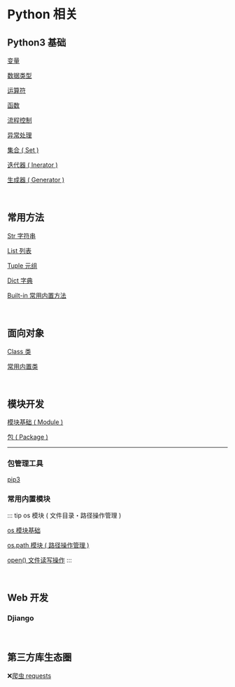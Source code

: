 # Python 相关

## Python3 基础

[变量](./Basic/1.Variable.md)

[数据类型](./Basic/2.ValueType.md)

[运算符](./Basic/3.Operators.md)

[函数](./Basic/5.Function.md)

[流程控制](./Basic/4.ControlFlow.md)

[异常处理](./Basic/7.ErrorException.md)

[集合 ( Set )](./Basic/6.Set.md)

[迭代器 ( Inerator )](./Basic/8.Inerator.md)

[生成器 ( Generator )](./Basic/9.Generator.md)

<br/>

## 常用方法

[Str 字符串](./APIs/Str.md)

[List 列表](./APIs/List.md)

[Tuple 元组](./APIs/Tuple.md)

[Dict 字典](./APIs/Dict.md)

[Built-in 常用内置方法](./APIs/Built-in_Functions.md)

<br/>

## 面向对象

[Class 类](./OOP/Class.md)

[常用内置类](./OOP/Built-in_Clsses.md)

<br/>

## 模块开发

[模块基础 ( Module )](./ModuleDev/Basic/Module.md)

[包 ( Package )](./ModuleDev/Basic/Package.md)

---

### 包管理工具

[pip3](./PackageManagement/pip3.md)

### 常用内置模块

::: tip os 模块 ( 文件目录・路径操作管理 )

[os 模块基础](./ModuleDev/_Files_Directiories/os.md)

[os.path 模块 ( 路径操作管理 )](./ModuleDev/_Files_Directiories/os.path.md)

[open() 文件读写操作](./ModuleDev/_Files_Directiories/IO.md)
:::

<br/>

## Web 开发

### Djiango

<br/>

## 第三方库生态圈

:x:[爬虫 requests]()
